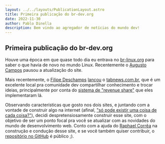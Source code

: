 ```yaml
---
layout: ../../layouts/PublicationLayout.astro
title: Primeira publicação do br-dev.org
date: 2022-11-30
author: Pablo Dinella
description: Bem vindo ao agregador de notícias do mundo dev!
--- 
```


## Primeira publicação do br-dev.org

Houve uma época em que quase todo dia eu entrava no [br-linux.org](https://br-linux.org/) para saber o que havia de novo no mundo Linux. Recentemente o [Augusto Campos](https://twitter.com/augustocc) pausou a atualização do site.

Mais recentemente, o [Filipe Deschamps](https://www.youtube.com/@FilipeDeschamps/) [lançou](https://www.youtube.com/watch?v=bYBVCxVwrdY) o [tabnews.com.br](https://www.tabnews.com.br/), que é um excelente local pra comunidade dev compartilhar conhecimento e trocar ideias, principalmente por conta do [sistema de "revenue share"](https://www.tabnews.com.br/filipedeschamps/tentando-construir-um-pedaco-de-internet-mais-massa) que eles implementaram lá.

Observando características que gosto nos dois sites, e juntando com a vontade de construir algo na internet (afinal, ["só pode existir uma coisa de cada coisa?"](https://www.youtube.com/clip/UgkxjWPfGNAmONaPJeoBDWqfQ5cut2CY1lOz)), decidi despretensiosamente construir esse site, com o objetivo de ser um ponto focal pra você se atualizar com as novidades do mundo de desenvolvimento web. Conto com a ajuda do [Raphael Corrêa](https://twitter.com/RaphaelDevs) na construção e condução desse site, e se você também quiser contribuir, o [repositório no GitHub](https://github.com/br-dev-org/site) é público ;).